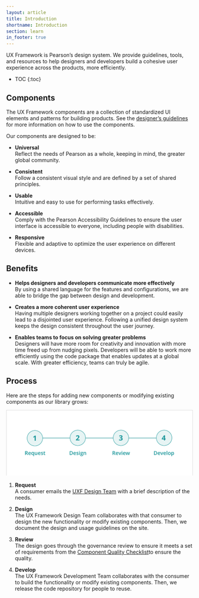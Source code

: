 ```yaml
---
layout: article
title: Introduction
shortname: Introduction
section: learn
in_footer: true
---
```


UX Framework is Pearson’s design system. We provide guidelines, tools, and resources to help designers and developers build a cohesive user experience across the products, more efficiently.


* TOC
{:toc}

## Components
The UX Framework components are a collection of standardized UI elements and patterns for building products. See the [designer’s guidelines]({{site.baseurl}}/overview) for more information on how to use the components.

Our components are designed to be:


- **Universal**  
  Reflect the needs of Pearson as a whole, keeping in mind, the greater global community.


- **Consistent**  
   Follow a consistent visual style and are defined by a set of shared principles.


- **Usable**  
   Intuitive and easy to use for performing tasks effectively.

- **Accessible**  
   Comply with the Pearson Accessibility Guidelines to ensure the user interface is  accessible to everyone, including people with disabilities.

- **Responsive**  
   Flexible and adaptive to optimize the user experience on different devices.


## Benefits


- **Helps designers and developers communicate more effectively**  
   By using a shared language for the features and configurations, we are able to bridge the gap between design and development.


- **Creates a more coherent user experience**  
   Having multiple designers working together on a project could easily lead to a disjointed user experience. Following a unified design system keeps the design consistent throughout the user journey.

- **Enables teams to focus on solving greater problems**  
   Designers will have more room for creativity and innovation with more time freed up from nudging pixels. Developers will be able to work more efficiently using the code package that enables updates at a global scale. With greater efficiency, teams can truly be agile.


## Process


Here are the steps for adding new components or modifying existing components as our library grows:

![](/img/Process@2.png)


1. **Request**   
A consumer emails the [UXF Design Team](mailto:uxf-design@pearson.com) with a brief description of the needs.

2. **Design**  
The UX Framework Design Team collaborates with that consumer to design the new functionality or modify existing components. Then, we document the design and usage guidelines on the site.

3. **Review**  
The design goes through the governance review to ensure it meets a set of requirements from the [Component Quality Checklist]({{site.baseurl}}/membership-spec)to ensure the quality.

4. **Develop**  
The UX Framework Development Team collaborates with the consumer to build the functionality or modify existing components. Then, we release the code repository for people to reuse.
